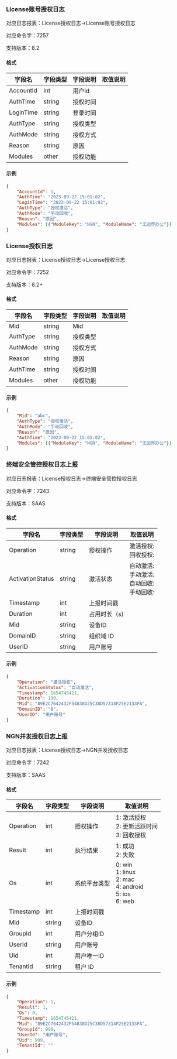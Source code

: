 ### License账号授权日志

对应日志报表：License授权日志->License账号授权日志

对应命令字：7257

支持版本：8.2

#### 格式

| 字段名 | 字段类型 | 字段说明 | 取值说明 |
| --- | --- | --- | --- |
| AccountId | int | 用户id | |
| AuthTime | string | 授权时间 | |
| LoginTime | string | 登录时间 | |
| AuthType | string | 授权类型 | |
| AuthMode | string | 授权方式 | |
| Reason | string | 原因 | |
| Modules | other | 授权功能 | |

#### 示例

```json
{
    "AccountId": 1,
    "AuthTime": "2023-09-22 15:01:02",
    "LoginTime": "2023-09-22 15:01:02",
    "AuthType": "授权激活",
    "AuthMode": "手动回收",
    "Reason": "原因",
    "Modules": [{"ModuleKey": "NGN", "ModuleName": "无边界办公"}]
}
```

### License授权日志

对应日志报表：License授权日志->License授权日志

对应命令字：7252

支持版本：8.2+

#### 格式

| 字段名 | 字段类型 | 字段说明 | 取值说明 |
| --- | --- | --- | --- |
| Mid | string | Mid | |
| AuthType | string | 授权类型 | |
| AuthMode | string | 授权方式 | |
| Reason | string | 原因 | |
| AuthTime | string | 授权时间 | |
| Modules | other | 授权功能 | |

#### 示例

```json
{
    "Mid": "abc",
    "AuthType": "授权激活",
    "AuthMode": "手动回收",
    "Reason": "原因",
    "AuthTime": "2023-09-22 15:01:02",
    "Modules": [{"ModuleKey": "NGN", "ModuleName": "无边界办公"}]
}
```


### 终端安全管控授权日志上报

对应日志报表：License授权日志->终端安全管控授权日志

对应命令字：7243

支持版本：SAAS

#### 格式

| 字段名 | 字段类型 | 字段说明 | 取值说明 |
| --- | --- | --- | --- |
| Operation | string | 授权操作 | 激活授权: <br /> 回收授权: <br /> |
| ActivationStatus | string | 激活状态 | 自动激活: <br /> 手动激活: <br /> 自动回收: <br /> 手动回收: <br /> |
| Timestamp | int | 上报时间戳 | |
| Duration | int | 占用时长（s) | |
| Mid | string | 设备ID | |
| DomainID | string | 组织域 ID | |
| UserID | string | 用户账号 | |

#### 示例

```json
{
    "Operation": "激活授权",
    "ActivationStatus": "自动激活",
    "Timestamp": 1654745421,
    "Duration": 100,
    "Mid": "89E2C7642432F54838D25C38D57314F25E2133FA",
    "DomainID": "8",
    "UserID": "用户账号"
}
```

### NGN并发授权日志上报

对应日志报表：License授权日志->NGN并发授权日志

对应命令字：7242

支持版本：SAAS

#### 格式

| 字段名 | 字段类型 | 字段说明 | 取值说明 |
| --- | --- | --- | --- |
| Operation | int | 授权操作 | 1: 激活授权<br /> 2: 更新活跃时间<br /> 3: 回收授权<br /> |
| Result | int | 执行结果 | 1: 成功<br /> 2: 失败<br /> |
| Os | int | 系统平台类型 | 0: win<br /> 1: linux<br /> 2: mac<br /> 4: android<br /> 5: ios<br /> 6: web<br /> |
| Timestamp | int | 上报时间戳 | |
| Mid | string | 设备ID | |
| GroupId | int | 用户分组ID | |
| UserId | string | 用户账号 | |
| Uid | int | 用户唯一ID | |
| TenantId | string | 租户 ID | |

#### 示例

```json
{
    "Operation": 1,
    "Result": 1,
    "Os": 0,
    "Timestamp": 1654745421,
    "Mid": "89E2C7642432F54838D25C38D57314F25E2133FA",
    "GroupId": 999,
    "UserId": "用户账号",
    "Uid": 999,
    "TenantId": ""
}
```